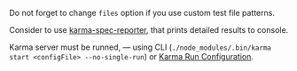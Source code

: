 Do not forget to change `files` option if you use custom test file patterns.

Consider to use [karma-spec-reporter](https://www.npmjs.com/package/karma-spec-reporter), that prints detailed results to console.

Karma server must be runned, — using CLI (`./node_modules/.bin/karma start <configFile> --no-single-run`) or [Karma Run Configuration](https://www.jetbrains.com/help/webstorm/2016.3/run-debug-configuration-karma.html).